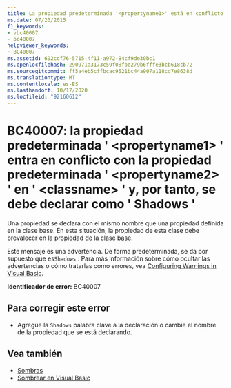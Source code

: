```yaml
---
title: La propiedad predeterminada '<propertyname1>' está en conflicto con la propiedad predeterminada '<propertyname2>' en la base '<classname>' y, por tanto, se debe declarar como 'Shadows'
ms.date: 07/20/2015
f1_keywords:
- vbc40007
- bc40007
helpviewer_keywords:
- BC40007
ms.assetid: 692ccf76-5715-4f11-a972-84cf9de30bc1
ms.openlocfilehash: 290971a3173c59f08fbd279b6fffe3bcb618cb72
ms.sourcegitcommit: ff5a4eb5cffbcac9521bc44a907a118cd7e8638d
ms.translationtype: MT
ms.contentlocale: es-ES
ms.lasthandoff: 10/17/2020
ms.locfileid: "92160612"
---
```

# <a name="bc40007-default-property-propertyname1-conflicts-with-default-property-propertyname2-in-classname-and-so-should-be-declared-shadows"></a>BC40007: la propiedad predeterminada ' \<propertyname1> ' entra en conflicto con la propiedad predeterminada ' \<propertyname2> ' en ' \<classname> ' y, por tanto, se debe declarar como ' Shadows '

Una propiedad se declara con el mismo nombre que una propiedad definida en la clase base. En esta situación, la propiedad de esta clase debe prevalecer en la propiedad de la clase base.

 Este mensaje es una advertencia. De forma predeterminada, se da por supuesto que es`Shadows` . Para más información sobre cómo ocultar las advertencias o cómo tratarlas como errores, vea [Configuring Warnings in Visual Basic](/visualstudio/ide/configuring-warnings-in-visual-basic).

 **Identificador de error:** BC40007

## <a name="to-correct-this-error"></a>Para corregir este error

- Agregue la `Shadows` palabra clave a la declaración o cambie el nombre de la propiedad que se está declarando.

## <a name="see-also"></a>Vea también

- [Sombras](../modifiers/shadows.md)
- [Sombrear en Visual Basic](../../programming-guide/language-features/declared-elements/shadowing.md)
